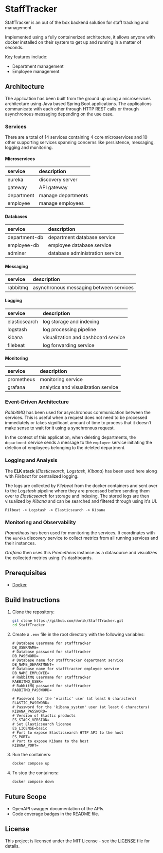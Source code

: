 # StaffTracker

StaffTracker is an out of the box backend solution for staff tracking and management.

Implemented using a fully containerized architecture, it allows anyone with docker installed on their system to get up and running in a matter of seconds.

Key features include:
- Department management
- Employee management

## Architecture

The application has been built from the ground up using a microservices architecture using Java based Spring Boot applications. The applications communicate with each other through HTTP REST calls or through asynchronous messaging depending on the use case.

### Services

There are a total of 14 services containing 4 core microservices and 10 other supporting services spanning concerns like persistence, messaging, logging and monitoring.

#### Microservices

| service    | description        |
|:-----------|:-------------------|
| eureka     | discovery server   |
| gateway    | API gateway        |
| department | manage departments |
| employee   | manage employees   |

#### Databases

| service       | description                     |
|:--------------|:--------------------------------|
| department-db | department database service     |
| employee-db   | employee database service       |
| adminer       | database administration service |

#### Messaging

| service  | description                             |
|:---------|:----------------------------------------|
| rabbitmq | asynchronous messaging between services |

#### Logging

| service       | description                         |
|:--------------|:------------------------------------|
| elasticsearch | log storage and indexing            |
| logstash      | log processing pipeline             |
| kibana        | visualization and dashboard service |
| filebeat      | log forwarding service              |

#### Monitoring

| service    | description                         |
|:-----------|:------------------------------------|
| prometheus | monitoring service                  |
| grafana    | analytics and visualization service |

### Event-Driven Architecture

*RabbitMQ* has been used for asynchronous communication between the services. This is useful when a request does not need to be processed immediately or takes significant amount of time to process that it doesn't make sense to wait for it using a synchronous request.

In the context of this application, when deleting departments, the `department` service sends a message to the `employee` service initiating the deletion of employees belonging to the deleted department.

### Logging and Analysis

The **ELK stack** (*Elasticsearch, Logstash, Kibana*) has been used here along with *Filebeat* for centralized logging.

The logs are collected by *Filebeat* from the docker containers and sent over to the *Logstash* pipeline where they are processed before sending them over to *Elasticsearch* for storage and indexing. The stored logs are then visualized by *Kibana* and can be searched and filtered through using it's UI.

```
Filbeat -> Logstash -> Elasticsearch -> Kibana
```

### Monitoring and Observability

*Prometheus* has been used for monitoring the services. It coordinates with the `eureka` discovery service to collect metrics from all running services and their instances.

*Grafana* then uses this *Prometheus* instance as a datasource and visualizes the collected metrics using it's dashboards.

## Prerequisites

- [Docker](https://www.docker.com/)

## Build Instructions

1. Clone the repository:
    ```bash
    git clone https://github.com/dwrik/StaffTracker.git
    cd StaffTracker
    ```

2. Create a `.env` file in the root directory with the following variables:
    ```env
    # Database username for stafftracker
    DB_USERNAME=
    # Database password for stafftracker
    DB_PASSWORD=
    # Database name for stafftracker department service
    DB_NAME_DEPARTMENT=
    # Database name for stafftracker employee service
    DB_NAME_EMPLOYEE=
    # RabbitMQ username for stafftracker
    RABBITMQ_USER=
    # RabbitMQ password for stafftracker
    RABBITMQ_PASSWORD=

    # Password for the 'elastic' user (at least 6 characters)
    ELASTIC_PASSWORD=
    # Password for the 'kibana_system' user (at least 6 characters)
    KIBANA_PASSWORD=
    # Version of Elastic products
    ES_STACK_VERSION=
    # Set Elasticsearch license
    ES_LICENSE=basic
    # Port to expose Elasticsearch HTTP API to the host
    ES_PORT=
    # Port to expose Kibana to the host
    KIBANA_PORT=
    ```

3. Run the containers:
    ```bash
    docker compose up
    ```

4. To stop the containers:
    ```bash
    docker compose down
    ```

## Future Scope

- OpenAPI swagger documentation of the APIs.
- Code coverage badges in the README file.

## License

This project is licensed under the MIT License - see the [LICENSE](LICENSE) file for details.
